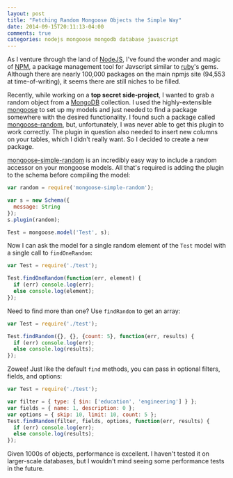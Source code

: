 ```yaml
---
layout: post
title: "Fetching Random Mongoose Objects the Simple Way"
date: 2014-09-15T20:11:13-04:00
comments: true
categories: nodejs mongoose mongodb database javascript
---
```


As I venture through the land of [NodeJS](http://nodejs.org/), I've found the wonder and magic of [NPM](http://npmjs.org/), a package management tool for Javscript similar to [ruby](https://www.ruby-lang.org/)'s gems. Although there are nearly 100,000 packages on the main npmjs site (94,553 at time-of-writing), it seems there are still niches to be filled.

Recently, while working on a __top secret side-project__, I wanted to grab a random object from a [MongoDB](https://www.mongodb.org/) collection. I used the highly-extensible [mongoose](http://mongoosejs.com/) to set up my models and just needed to find a package somewhere with the desired functionality. I found such a package called [mongoose-random](https://github.com/matomesc/mongoose-random), but, unfortunately, I was never able to get this plugin to work correctly. The plugin in question also needed to insert new columns on your tables, which I didn't really want. So I decided to create a new package.

[mongoose-simple-random](https://www.npmjs.org/package/mongoose-simple-random) is an incredibly easy way to include a random accessor on your mongoose models. All that's required is adding the plugin to the schema before compiling the model:

``` javascript test.js
var random = require('mongoose-simple-random');

var s = new Schema({
  message: String
});
s.plugin(random);

Test = mongoose.model('Test', s);
```

Now I can ask the model for a single random element of the `Test` model with a single call to `findOneRandom`:

``` javascript find_one.js
var Test = require('./test');

Test.findOneRandom(function(err, element) {
  if (err) console.log(err);
  else console.log(element);
});
```

Need to find more than one? Use `findRandom` to get an array:

``` javascript find_five.js
var Test = require('./test');

Test.findRandom({}, {}, {count: 5}, function(err, results) {
  if (err) console.log(err);
  else console.log(results);
});
```

Zowee! Just like the default `find` methods, you can pass in optional filters, fields, and options:

``` javascript find_five_with_optionals.js
var Test = require('./test');

var filter = { type: { $in: ['education', 'engineering'] } };
var fields = { name: 1, description: 0 };
var options = { skip: 10, limit: 10, count: 5 };
Test.findRandom(filter, fields, options, function(err, results) {
  if (err) console.log(err);
  else console.log(results);
});
```

Given 1000s of objects, performance is excellent. I haven't tested it on larger-scale databases, but I wouldn't mind seeing some performance tests in the future.
